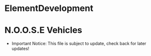 # ElementDevelopment

# N.O.O.S.E Vehicles
- Important Notice: This file is subject to update, check back for later updates!
